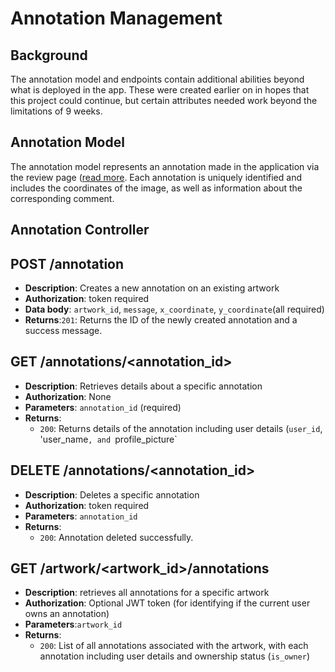 # Annotation Management

## Background 

The annotation model and endpoints contain additional abilities beyond what is deployed in the app. These were created earlier on in hopes that this project could continue, but certain attributes needed work beyond the limitations of 9 weeks. 

## Annotation Model

The annotation model represents an annotation made in the application via the review page ([read more](https://github.com/amoahy15/GenTech/blob/main/Docs/General_Info.md). 
Each annotation is uniquely identified and includes the coordinates of the image, as well as information about the corresponding comment. 

## Annotation Controller

## POST /annotation
- **Description**: Creates a new annotation on an existing artwork
- **Authorization**: token required
- **Data body**: `artwork_id`, `message`, `x_coordinate`, `y_coordinate`(all required)
- **Returns**:`201`: Returns the ID of the newly created annotation and a success message.

## GET /annotations/<annotation_id>
- **Description**: Retrieves details about a specific annotation
- **Authorization**: None
- **Parameters**: `annotation_id` (required)
- **Returns**:
  - `200`: Returns details of the annotation including user details (`user_id`, 'user_name`, and `profile_picture`

## DELETE /annotations/<annotation_id>
- **Description**: Deletes a specific annotation
- **Authorization**: token required
- **Parameters**: `annotation_id`
- **Returns**:
  - `200`: Annotation deleted successfully.

## GET /artwork/<artwork_id>/annotations
- **Description**: retrieves all annotations for a specific artwork
- **Authorization**: Optional JWT token (for identifying if the current user owns an annotation)
- **Parameters**:`artwork_id`
- **Returns**:
  - `200`: List of all annotations associated with the artwork, with each annotation including user details and ownership status (`is_owner`)

